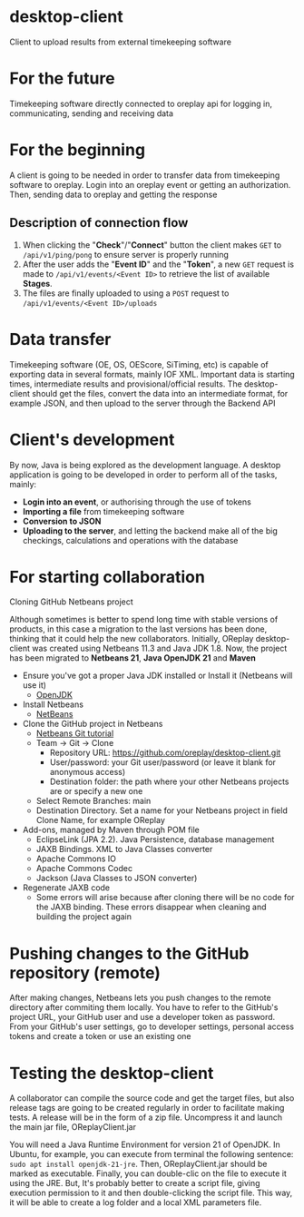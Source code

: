 # desktop-client

Client to upload results from external timekeeping software

# For the future

Timekeeping software directly connected to oreplay api for logging in, communicating, sending and receiving data

# For the beginning

A client is going to be needed in order to transfer data from timekeeping software to oreplay. Login into an oreplay event or getting an authorization. Then, sending data to oreplay and getting the response

## Description of connection flow

1. When clicking the "**Check**"/"**Connect**" button the client makes `GET` to `/api/v1/ping/pong` to ensure server is properly running
2. After the user adds the "**Event ID**" and the "**Token**", a new `GET` request is made to `/api/v1/events/<Event ID>` to retrieve the list of available **Stages**.
3. The files are finally uploaded to using a `POST` request to `/api/v1/events/<Event ID>/uploads`

# Data transfer

Timekeeping software (OE, OS, OEScore, SiTiming, etc) is capable of exporting data in several formats, mainly IOF XML. Important data is starting times, intermediate results and provisional/official results. The desktop-client should get the files, convert the data into an intermediate format, for example JSON, and then upload to the server through the Backend API

# Client's development

By now, Java is being explored as the development language. A desktop application is going to be developed in order to perform all of the tasks, mainly:

- **Login into an event**, or authorising through the use of tokens
- **Importing a file** from timekeeping software
- **Conversion to JSON**
- **Uploading to the server**, and letting the backend make all of the big checkings, calculations and operations with the database

# For starting collaboration

Cloning GitHub Netbeans project

Although sometimes is better to spend long time with stable versions of products, in this case a migration to the last versions has been done, thinking that it could help the new collaborators. Initially, OReplay desktop-client was created using Netbeans 11.3 and Java JDK 1.8. Now, the project has been migrated to **Netbeans 21**, **Java OpenJDK 21** and **Maven**

- Ensure you've got a proper Java JDK installed or Install it (Netbeans will use it)
  - [OpenJDK](https://openjdk.org)
- Install Netbeans
  - [NetBeans](https://netbeans.apache.org/front/main/index.html)
- Clone the GitHub project in Netbeans
  - [Netbeans Git tutorial](https://netbeans.apache.org/tutorial/main/kb/docs/ide/git/)
  - Team -> Git -> Clone
    - Repository URL: https://github.com/oreplay/desktop-client.git
    - User/password: your Git user/password (or leave it blank for anonymous access)
    - Destination folder: the path where your other Netbeans projects are or specify a new one
  - Select Remote Branches: main
  - Destination Directory. Set a name for your Netbeans project in field Clone Name, for example OReplay
- Add-ons, managed by Maven through POM file
  - EclipseLink (JPA 2.2). Java Persistence, database management
  - JAXB Bindings. XML to Java Classes converter
  - Apache Commons IO
  - Apache Commons Codec
  - Jackson (Java Classes to JSON converter)
- Regenerate JAXB code
  - Some errors will arise because after cloning there will be no code for the JAXB binding. These errors disappear when cleaning and building the project again

# Pushing changes to the GitHub repository (remote)

After making changes, Netbeans lets you push changes to the remote directory after commiting them locally. You have to refer to the GitHub's project URL, your GitHub user and use a developer token as password. From your GitHub's user settings, go to developer settings, personal access tokens and create a token or use an existing one


# Testing the desktop-client

A collaborator can compile the source code and get the target files, but also release tags are going to be created regularly in order to facilitate making tests. A release will be in the form of a zip file. Uncompress it and launch the main jar file, OReplayClient.jar

You will need a Java Runtime Environment for version 21 of OpenJDK. In Ubuntu, for example, you can execute from terminal the following sentence: `sudo apt install openjdk-21-jre`. Then, OReplayClient.jar should be marked as executable. Finally, you can double-clic on the file to execute it using the JRE. But, It's probably better to create a script file, giving execution permission to it and then double-clicking the script file. This way, it will be able to create a log folder and a local XML parameters file.
